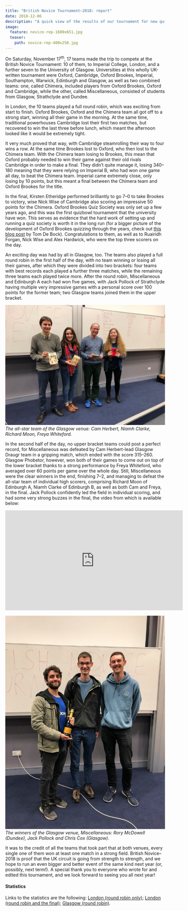 ```yaml
---
title: "British Novice Tournament–2018: report"
date: 2018-12-06
description: "A quick view of the results of our tournament for new quizzers."
image:
  feature: novice-rep-1600x651.jpg
  teaser:
    path: novice-rep-400x250.jpg
---
```


On Saturday, November 17<sup>th</sup>, 17 teams made the trip to compete at the British Novice Tournament: 10 of them, to Imperial College, London, and a further seven to the University of Glasgow. Universities at this wholly UK-written tournament were Oxford, Cambridge, Oxford Brookes, Imperial, Southampton, Warwick, Edinburgh and Glasgow, as well as two combined teams: one, called Chimera, included players from Oxford Brookes, Oxford and Cambridge, while the other, called Miscellaneous, consisted of students from Glasgow, Strathclyde and Dundee.

In London, the 10 teams played a full round robin, which was exciting from start to finish. Oxford Brookes, Oxford and the Chimera team all got off to a strong start, winning all their game in the morning. At the same time, traditional powerhouses Cambridge lost their first two matches, but recovered to win the last three before lunch, which meant the afternoon looked like it would be extremely tight.

It very much proved that way, with Cambridge steamrolling their way to four wins a row. At the same time Brookes lost to Oxford, who then lost to the Chimera team. With the Chimera team losing to Brookes, this mean that Oxford probably needed to win their game against their old rivals Cambridge in order to make a final. They didn’t quite manage it, losing 340–180 meaning that they were relying on Imperial B, who had won one game all day, to beat the Chimera team. Imperial came extremely close, only losing by 10 points, but this meant a final between the Chimera team and Oxford Brookes for the title.

In the final, Kirsten Etheridge performed brilliantly to go 7–0 to take Brookes to victory, wise Nick Wise of Cambridge also scoring an impressive 50 points for the Chimera. Oxford Brookes Quiz Society was only set up a few years ago, and this was the first quizbowl tournament that the university have won. This serves as evidence that the hard work of setting up and running a quiz society is worth it in the long run (for a bigger picture of the development of Oxford Brookes quizzing through the years, check out [this blog post](/blog/2018-09-11-how-to-set-up-a-quiz-society) by Tom De Bock). Congratulations to them, as well as to Ruairidh Forgan, Nick Wise and Alex Hardwick, who were the top three scorers on the day.

An exciting day was had by all in Glasgow, too. The teams also played a full round robin in the first half of the day, with no team winning or losing all their games, after which they were divided into two brackets: four teams with best records each played a further three matches, while the remaining three teams each played twice more. After the round robin, Miscellaneous and Edinburgh A each had won five games, with Jack Pollock of Strathclyde having multiple very impressive games with a personal score over 100 points for the former team; two Glasgow teams joined them in the upper bracket.

![Novice-1](../../assets/blog/novice-2018/allstar.jpg)
_The all-star team of the Glasgow venue: Cam Herbert, Niamh Clarke, Richard Moon, Freya Whiteford._

In the second half of the day, no upper bracket teams could post a perfect record, for Miscellaneous was defeated by Cam Herbert-lead Glasgow Draugr team in a gripping match, which ended with the score 315–260. Glasgow Phobetor, however, won both of their games to come out on top of the lower bracket thanks to a strong performance by Freya Whiteford, who averaged over 60 points per game over the whole day. Still, Miscellaneous were the clear winners in the end, finishing 7–2, and managing to defeat the all-star team of individual high scorers, comprising Richard Moon of Edinburgh A, Niamh Clarke of Edinburgh B, as well as both Cam and Freya, in the final. Jack Pollock confidently led the field in individual scoring, and had some very strong buzzes in the final, the video from which is available below:

<iframe width="560" height="315" src="https://www.youtube.com/embed/3nJo6ew6l94" frameborder="0" allow="accelerometer; autoplay; encrypted-media; gyroscope; picture-in-picture" title="
British Novice Tournament 2018 @ Glasgow: Finals" allowfullscreen></iframe>

![Novice-2](../../assets/blog/novice-2018/misc.jpg)
_The winners of the Glasgow venue, Miscellaneous: Rory McDowell (Dundee), Jack Pollock and Chris Cox (Glasgow)._

It was to the credit of all the teams that took part that at both venues, every single one of them won at least one match in a strong field. British Novice–2018 is proof that the UK circuit is going from strength to strength, and we hope to run an even bigger and better event of the same kind next year (or, possibly, next term!). A special thank you to everyone who wrote for and edited this tournament, and we look forward to seeing you all next year!

#### Statistics

Links to the statistics are the following: [London (round robin only)](https://hsquizbowl.org/db/tournaments/5437/stats/round_robin/); [London (round robin and the final)](https://hsquizbowl.org/db/tournaments/5437/stats/round_robin_%2B_final/); [Glasgow (round robin)](https://hsquizbowl.org/db/tournaments/5442/stats/all_games/).
